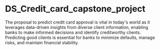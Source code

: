 # DS_Credit_card_capstone_project
The proposal to predict credit card approval is vital in today's world as it leverages data-driven insights from diverse client information, enabling banks to make informed decisions and identify creditworthy clients. Predicting good clients is essential for banks to minimize defaults, manage risks, and maintain financial stability.
